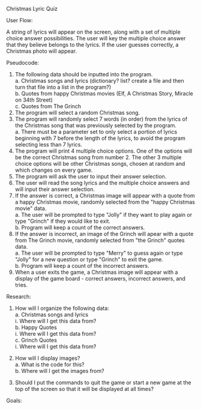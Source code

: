 Christmas Lyric Quiz

User Flow:

A string of lyrics will appear on the screen, along with a set of multiple choice answer possibilities. The user will key the multiple choice answer that they believe belongs to the lyrics. If the user guesses correctly, a Christmas photo will appear.

Pseudocode:

1. The following data should be inputted into the program.<br>
	a. Christmas songs and lyrics (dictionary? list? create a file and then turn that file into a list in the program?)<br>
	b. Quotes from happy Christmas movies (Elf, A Christmas Story, Miracle on 34th Street)<br>
	c. Quotes from The Grinch<br>
2. The program will select a random Christmas song.
3. The program will randomly select 7 words (in order) from the lyrics of the Christmas song that was previously selected by the program.<br>
	a. There must be a parameter set to only select a portion of lyrics beginning with 7 before the length of the lyrics, to avoid the program selecting less than 7 lyrics.<br>
4. The program will print 4 multiple choice options. One of the options will be the correct Christmas song from number 2. The other 3 multiple choice options will be other Christmas songs, chosen at random and which changes on every game.
5. The program will ask the user to input their answer selection.
6. The user will read the song lyrics and the multiple choice answers and will input their answer selection.
7. If the answer is correct, a Christmas image will appear with a quote from a happy Christmas movie, randomly selected from the "happy Christmas movie" data. <br>
	a. The user will be prompted to type "Jolly" if they want to play again or type "Grinch" if they would like to exit.<br>
	b. Program will keep a count of the correct answers.<br>
8. If the answer is incorrect, an image of the Grinch will apear with a quote from The Grinch movie, randomly selected from "the Grinch" quotes data.<br>
	a. The user will be prompted to type "Merry" to guess again or type "Jolly" for a new question or type "Grinch" to exit the game.<br>
	b. Program will keep a count of the incorrect answers.<br>
9. When a user exits the game, a Christmas image will appear with a display of the game board - correct answers, incorrect answers, and tries.

Research:

1. How will I organize the following data:<br>
	a. Christmas songs and lyrics<br>
		i. Where will I get this data from?<br>
	b. Happy Quotes<br>
		i. Where will I get this data from?<br>
	c. Grinch Quotes<br>
		i. Where will I get this data from? <br>

2. How will I display images? <br>
	a. What is the code for this? <br>
	b. Where will I get the images from? <br>

3. Should I put the commands to quit the game or start a new game at the top of the screen so that it will be displayed at all times?

Goals:




